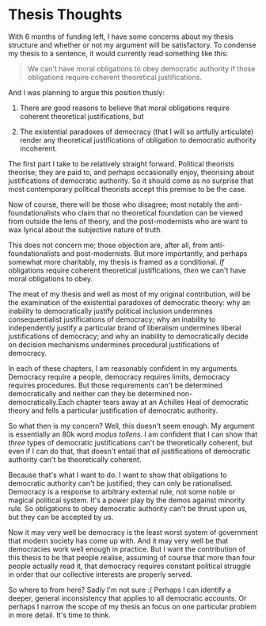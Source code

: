 # Thesis Thoughts

With 6 months of funding left, I have some concerns about my thesis structure and whether or not my argument will be satisfactory.  To condense my thesis to a sentence, it would currently read something like this:

> We can't have moral obligations to obey democratic authority if those obligations require coherent theoretical justifications.

And I was planning to argue this position thusly:

  1. There are good reasons to believe that moral obligations require coherent theoretical justifications, but

  2. The existential paradoxes of democracy (that I will so artfully articulate) render any theoretical justifications of obligation to democratic authority incoherent.

The first part I take to be relatively straight forward.  Political theorists theorise; they are paid to, and perhaps occasionally enjoy, theorising about justifications of democratic authority.  So it should come as no surprise that most contemporary political theorists accept this premise to be the case.

Now of course, there will be those who disagree; most notably the anti-foundationalists who claim that no theoretical foundation can be viewed from outside the lens of theory, and the post-modernists who are want to wax lyrical about the subjective nature of truth.  

This does not concern me; those objection are, after all, from anti-foundationalists and post-modernists. But more importantly, and perhaps somewhat more charitably, my thesis is framed as a conditional. _If_ obligations require coherent theoretical justifications, _then_ we can't have moral obligations to obey.

The meat of my thesis and well as most of my original contribution, will be the examination of the existential paradoxes of democratic theory: why an inability to democratically justify political inclusion undermines consequentialist justifications of democracy; why an inability to independently justify a particular brand of liberalism undermines liberal justifications of democracy; and why an inability to democratically decide on decision mechanisms undermines procedural justifications of democracy.

In each of these chapters, I am reasonably confident in my arguments.  Democracy require a people, democracy requires limits, democracy requires procedures.  But those requirements can't be determined democratically and neither can they be determined non-democratically.Each chapter tears away at an Achilles Heal of democratic theory and fells a particular justification of democratic authority.

So what then is my concern? Well, this doesn't seem enough.  My argument is essentially an 80k word _modus tollens_.  I am confident that I can show that _three_ types of democratic justifications can't be theoretically coherent, but even if I can do that, that doesn't entail that _all_ justifications of democratic authority can't be theoretically coherent.

Because that's what I want to do. I want to show that obligations to democratic authority can't be justified; they can only be rationalised.  Democracy is a response to arbitrary external rule, not some noble or magical political system.  It's a power play by the demos against minority rule.  So obligations to obey democratic authority can't be thrust upon us, but they can be accepted by us.  

Now it may very well be democracy is the least worst system of government that modern society has come up with.  And it may very well be that democracies work well enough in practice.  But I want the contribution of this thesis to be that people realise, assuming of course that more than four people actually read it, that democracy requires constant political struggle in order that our collective interests are properly served.

So where to from here? Sadly I'm not sure :( Perhaps I can identify a deeper, general inconsistency that applies to all democratic accounts.  Or perhaps I narrow the scope of my thesis an focus on one particular problem in more detail.  It's time to think.